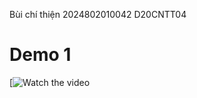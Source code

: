 Bùi chí thiện 
2024802010042
D20CNTT04
# Demo 1

[![Watch the video](https://drive.google.com/file/d/17JlpUoXdCcyksw1XzmSgyCU9C3GV0H6E/preview?usp=sharing)
